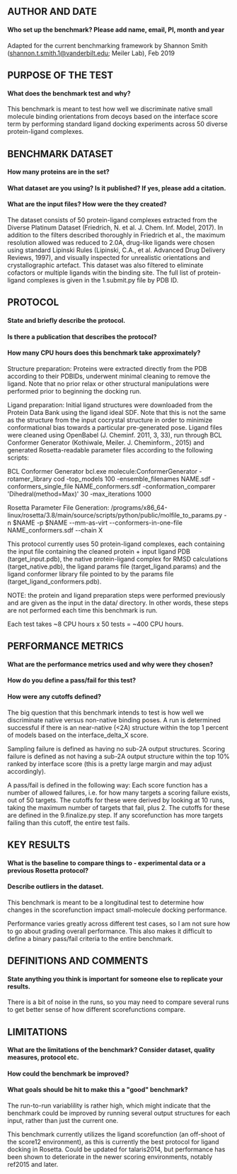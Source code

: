 ## AUTHOR AND DATE
#### Who set up the benchmark? Please add name, email, PI, month and year

Adapted for the current benchmarking framework by Shannon Smith (shannon.t.smith.1@vanderbilt.edu; Meiler Lab), Feb 2019 

## PURPOSE OF THE TEST
#### What does the benchmark test and why?

This benchmark is meant to test how well we discriminate native small molecule binding orientations from decoys based on the interface score term by performing standard ligand docking experiments across 50 diverse protein-ligand complexes. 

## BENCHMARK DATASET
#### How many proteins are in the set?
#### What dataset are you using? Is it published? If yes, please add a citation.
#### What are the input files? How were the they created?

The dataset consists of 50 protein-ligand complexes extracted from the Diverse Platinum Dataset (Friedrich, N. et al. J. Chem. Inf. Model, 2017). In addition to the filters described thoroughly in Friedrich et al., the maximum resolution allowed was reduced to 2.0A, drug-like ligands were chosen using standard Lipinski Rules (Lipinski, C.A., et al. Advanced Drug Delivery Reviews, 1997), and visually inspected for unrealistic orientations and crystallographic artefact. This dataset was also filtered to eliminate cofactors or multiple ligands witin the binding site. The full list of protein-ligand complexes is given in the 1.submit.py file by PDB ID.

## PROTOCOL
#### State and briefly describe the protocol.
#### Is there a publication that describes the protocol?
#### How many CPU hours does this benchmark take approximately?

Structure preparation:
Proteins were extracted directly from the PDB according to their PDBIDs, underwent minimal cleaning to remove the ligand. Note that no prior relax or other structural manipulations were performed prior to beginning the docking run. 

Ligand preparation:
Initial ligand structures were downloaded from the Protein Data Bank using the ligand ideal SDF. Note that this is not the same as the structure from the input cocrystal structure in order to minimize conformational bias towards a particular pre-generated pose. Ligand files were cleaned using OpenBabel (J. Cheminf. 2011, 3, 33), run through BCL Conformer Generator (Kothiwale, Meiler. J. Cheminform., 2015) and generated Rosetta-readable parameter files according to the following scripts:

BCL Conformer Generator
bcl.exe molecule:ConformerGenerator -rotamer_library cod -top_models 100 -ensemble_filenames NAME.sdf -conformers_single_file NAME_conformers.sdf -conformation_comparer 'Dihedral(method=Max)' 30 -max_iterations 1000 

Rosetta Parameter File Generation:
/programs/x86_64-linux/rosetta/3.8/main/source/scripts/python/public/molfile_to_params.py -n $NAME -p $NAME --mm-as-virt --conformers-in-one-file NAME_conformers.sdf --chain X

This protocol currently uses 50 protein-ligand complexes, each containing the input file containing the cleaned protein + input ligand PDB (target_input.pdb), the native protein-ligand complex for RMSD calculations (target_native.pdb), the ligand params file (target_ligand.params) and the ligand conformer library file pointed to by the params file (target_ligand_conformers.pdb). 

NOTE: the protein and ligand preparation steps were performed previously and are given as the input in the data/ directory. In other words, these steps are not performed each time this benchmark is run.

Each test takes ~8 CPU hours x 50 tests = ~400 CPU hours.

## PERFORMANCE METRICS
#### What are the performance metrics used and why were they chosen?
#### How do you define a pass/fail for this test?
#### How were any cutoffs defined?

The big question that this benchmark intends to test is how well we discriminate native versus non-native binding poses. A run is determined successful if there is an near-native (<2A) structure within the top 1 percent of models based on the interface_delta_X score. 

Sampling failure is defined as having no sub-2A output structures. 
Scoring failure is defined as not having a sub-2A output structure within the top 10% ranked by interface score (this is a pretty large margin and may adjust accordingly).

A pass/fail is defined in the following way: Each score function has a number of allowed failures, i.e. for how many targets a scoring failure exists, out of 50 targets. The cutoffs for these were derived by looking at 10 runs, taking the maximum number of targets that fail, plus 2. The cutoffs for these are defined in the 9.finalize.py step. If any scorefunction has more targets failing than this cutoff, the entire test fails. 

## KEY RESULTS
#### What is the baseline to compare things to - experimental data or a previous Rosetta protocol?
#### Describe outliers in the dataset. 

This benchmark is meant to be a longitudinal test to determine how changes in the scorefunction impact small-molecule docking performance. 

Performance varies greatly across different test cases, so I am not sure how to go about grading overall performance. This also makes it difficult to define a binary pass/fail criteria to the entire benchmark.

## DEFINITIONS AND COMMENTS
#### State anything you think is important for someone else to replicate your results. 

There is a bit of noise in the runs, so you may need to compare several runs to get better sense of how different scorefunctions compare.

## LIMITATIONS
#### What are the limitations of the benchmark? Consider dataset, quality measures, protocol etc. 
#### How could the benchmark be improved?
#### What goals should be hit to make this a "good" benchmark?

The run-to-run variablility is rather high, which might indicate that the benchmark could be improved by running several output structures for each input, rather than just the current one.

This benchmark currently utilizes the ligand scorefunction (an off-shoot of the score12 environment), as this is currently the best protocol for ligand docking in Rosetta. Could be updated for talaris2014, but performance has been shown to deteriorate in the newer scoring environments, notably ref2015 and later. 
